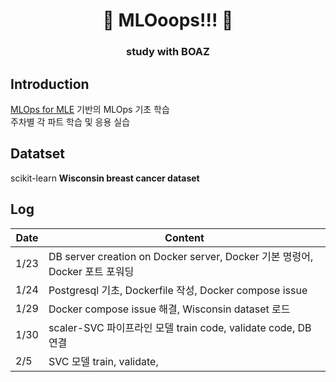 <h1 align='center'>🙊 MLOoops!!! 🙊</h1>

<h3 align='center'> study with BOAZ </h3>


## Introduction 
[MLOps for MLE](https://mlops-for-mle.github.io/tutorial/) 기반의 MLOps 기초 학습  
주차별 각 파트 학습 및 응용 실습  

## Datatset
scikit-learn **Wisconsin breast cancer dataset**

## Log

|Date|Content                                                                                         |
|----|------------------------------------------------------------------------------------------------|
|1/23|DB server creation on Docker server, Docker 기본 명령어, Docker 포트 포워딩                          |
|1/24|Postgresql 기초, Dockerfile 작성, Docker compose issue                                            |
|1/29|Docker compose issue 해결, Wisconsin dataset 로드                                                 |
|1/30|scaler-SVC 파이프라인 모델 train code, validate code, DB연결                                         |
|2/5|SVC 모델 train, validate,                                                                          |